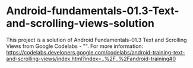 # Android-fundamentals-01.3-Text-and-scrolling-views-solution
This project is a solution of Android Fundamentals-01.3  Text and Scrolling Views from Google Codelabs - "". For more information: https://codelabs.developers.google.com/codelabs/android-training-text-and-scrolling-views/index.html?index=..%2F..%2Fandroid-training#0 
